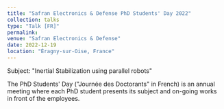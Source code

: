 ```yaml
---
title: "Safran Electronics & Defense PhD Students' Day 2022"
collection: talks
type: "Talk [FR]"
permalink: 
venue: "Safran Electronics & Defense"
date: 2022-12-19
location: "Éragny-sur-Oise, France"
---
```


Subject: "Inertial Stabilization using parallel robots"

The PhD Students' Day ("Journée des Doctorants" in French) is an annual meeting where each PhD student presents its subject and on-going works in front of the employees.
